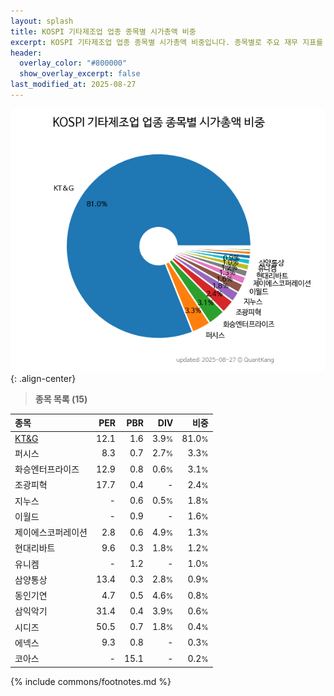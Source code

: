 ```yaml
---
layout: splash
title: KOSPI 기타제조업 업종 종목별 시가총액 비중
excerpt: KOSPI 기타제조업 업종 종목별 시가총액 비중입니다. 종목별로 주요 재무 지표를 함께 표시합니다.
header:
  overlay_color: "#800000"
  show_overlay_excerpt: false
last_modified_at: 2025-08-27
---
```



![KOSPI 기타제조업 업종 종목별 시가총액 비중](/stats/sector/images/kospi_업종_기타제조업_종목.png){: .align-center}


> **종목 목록 (15)**<a id="list"></a>

| **종목** | **PER** | **PBR** | **DIV** | **비중** |
| :------- | ------: | ------: | ------: | -------: |
| [KT&G](/033780/) | 12.1 | 1.6 | 3.9<small>%</small> | 81.0<small>%</small> |
| 퍼시스 | 8.3 | 0.7 | 2.7<small>%</small> | 3.3<small>%</small> |
| 화승엔터프라이즈 | 12.9 | 0.8 | 0.6<small>%</small> | 3.1<small>%</small> |
| 조광피혁 | 17.7 | 0.4 | - | 2.4<small>%</small> |
| 지누스 | - | 0.6 | 0.5<small>%</small> | 1.8<small>%</small> |
| 이월드 | - | 0.9 | - | 1.6<small>%</small> |
| 제이에스코퍼레이션 | 2.8 | 0.6 | 4.9<small>%</small> | 1.3<small>%</small> |
| 현대리바트 | 9.6 | 0.3 | 1.8<small>%</small> | 1.2<small>%</small> |
| 유니켐 | - | 1.2 | - | 1.0<small>%</small> |
| 삼양통상 | 13.4 | 0.3 | 2.8<small>%</small> | 0.9<small>%</small> |
| 동인기연 | 4.7 | 0.5 | 4.6<small>%</small> | 0.8<small>%</small> |
| 삼익악기 | 31.4 | 0.4 | 3.9<small>%</small> | 0.6<small>%</small> |
| 시디즈 | 50.5 | 0.7 | 1.8<small>%</small> | 0.4<small>%</small> |
| 에넥스 | 9.3 | 0.8 | - | 0.3<small>%</small> |
| 코아스 | - | 15.1 | - | 0.2<small>%</small> |

{% include commons/footnotes.md %}